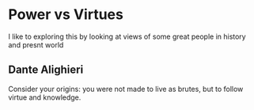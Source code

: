 # Power vs Virtues

I like to exploring this by looking at views of some great people in history and presnt world

## Dante Alighieri 

Consider your origins: you were not made to live as brutes, but to follow virtue and knowledge.

